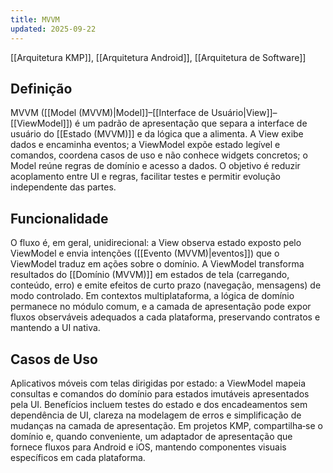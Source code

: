 ```yaml
---
title: MVVM
updated: 2025-09-22
---
```

[[Arquitetura KMP]], [[Arquitetura Android]], [[Arquitetura de Software]]
## Definição

MVVM ([[Model (MVVM)|Model]]–[[Interface de Usuário|View]]–[[ViewModel]]) é um padrão de apresentação que separa a interface de usuário do [[Estado (MVVM)]] e da lógica que a alimenta. A View exibe dados e encaminha eventos; a ViewModel expõe estado legível e comandos, coordena casos de uso e não conhece widgets concretos; o Model reúne regras de domínio e acesso a dados. O objetivo é reduzir acoplamento entre UI e regras, facilitar testes e permitir evolução independente das partes.

## Funcionalidade

O fluxo é, em geral, unidirecional: a View observa estado exposto pelo ViewModel e envia intenções ([[Evento (MVVM)|eventos]]) que o ViewModel traduz em ações sobre o domínio. A ViewModel transforma resultados do [[Domínio (MVVM)]] em estados de tela (carregando, conteúdo, erro) e emite efeitos de curto prazo (navegação, mensagens) de modo controlado. Em contextos multiplataforma, a lógica de domínio permanece no módulo comum, e a camada de apresentação pode expor fluxos observáveis adequados a cada plataforma, preservando contratos e mantendo a UI nativa.

## Casos de Uso

Aplicativos móveis com telas dirigidas por estado: a ViewModel mapeia consultas e comandos do domínio para estados imutáveis apresentados pela UI. Benefícios incluem testes do estado e dos encadeamentos sem dependência de UI, clareza na modelagem de erros e simplificação de mudanças na camada de apresentação. Em projetos KMP, compartilha‑se o domínio e, quando conveniente, um adaptador de apresentação que fornece fluxos para Android e iOS, mantendo componentes visuais específicos em cada plataforma.

